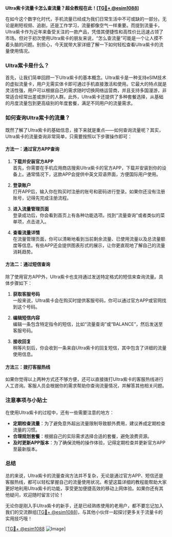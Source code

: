 **Ultra紫卡流量卡怎么查流量？超全教程在此！[[TG💪+ @esim1088](https://t.me/s/esim1088)]**

在如今这个数字化时代，手机流量已经成为我们日常生活中不可或缺的一部分。无论是刷短视频、追剧，还是工作学习，流量都像空气一样重要。而提到流量卡，Ultra紫卡作为近年来备受关注的一款产品，凭借其便捷性和高性价比迅速占领了市场。但对于初次使用Ultra紫卡的朋友来说，“怎么查流量”可能是一个让人摸不着头脑的问题。别担心，今天就带大家详细了解一下如何轻松查看Ultra紫卡的流量使用情况。

### Ultra紫卡是什么？

首先，让我们简单回顾一下Ultra紫卡的基本概念。Ultra紫卡是一种支持eSIM技术的虚拟流量卡，用户无需实体卡即可通过手机直接激活和使用。它最大的特点就是灵活性强，用户可以根据自己的需求随时切换网络运营商，并且支持多国漫游，非常适合经常出差或旅行的人群。此外，Ultra紫卡还提供了多种套餐选择，从基础的月度流量包到更高级别的年度套餐，满足不同用户的流量需求。

### 如何查询Ultra紫卡的流量？

既然了解了Ultra紫卡的基础信息，接下来就是重点——如何查询流量呢？其实，Ultra紫卡的流量查询非常简单，只需要按照以下步骤操作即可：

#### 方法一：通过官方APP查询

1. **下载并安装官方APP**  
   首先，你需要在手机应用商店搜索Ultra紫卡的官方APP，下载并安装到你的设备上。通常情况下，这款APP会提供中英文双语界面，方便国际用户使用。

2. **登录账户**  
   打开APP后，输入你在购买时注册的账号和密码进行登录。如果你还没有注册账号，记得先完成注册流程。

3. **进入流量管理页面**  
   登录成功后，你会看到首页上有各种功能选项。找到“流量查询”或者类似的菜单项，点击进入。

4. **查看流量详情**  
   在流量管理页面，你可以清晰地看到当前剩余流量、已使用流量以及总流量额度等信息。有些APP还会提供图表形式的展示，让你更直观地了解自己的流量消耗趋势。

#### 方法二：通过短信查询

除了使用官方APP外，Ultra紫卡也支持通过发送特定格式的短信来查询流量。具体步骤如下：

1. **获取客服号码**  
   一般来说，Ultra紫卡会在购买时提供客服号码，你可以通过官方APP或官网找到这个号码。

2. **编辑短信内容**  
   编辑一条包含特定指令的短信，比如“流量查询”或“BALANCE”，然后发送至客服号码。

3. **接收回复**  
   稍等片刻后，你会收到一条来自Ultra紫卡的回复短信，其中包含了详细的流量使用信息。

#### 方法三：拨打客服热线

如果你觉得以上两种方式还不够方便，还可以直接拨打Ultra紫卡的客服热线进行人工咨询。客服人员会根据你的需求帮助你查询流量情况，并解答其他相关问题。

### 注意事项与小贴士

在使用Ultra紫卡的过程中，还有一些需要注意的地方：

- **定期检查流量**：为了避免意外超出流量限制导致额外费用，建议养成定期检查流量的习惯。
- **合理规划套餐**：根据自己的实际需求选择合适的套餐，避免浪费资源。
- **及时更新APP版本**：为了确保流畅的操作体验，记得定期检查并更新官方APP至最新版本。

### 总结

总的来说，Ultra紫卡的流量查询方法并不复杂，无论是通过官方APP、短信还是客服热线，都可以轻松掌握自己的流量使用状况。希望这篇详细的教程能帮助大家更好地利用Ultra紫卡的功能，享受更加便捷高效的移动上网体验。如果你还有其他疑问，欢迎随时留言讨论！

无论你是刚入手Ultra紫卡的新手，还是已经熟练使用的老用户，都不要忘记加入我们的交流群组[[TG💪+ @esim1088](https://t.me/s/esim1088)]，与其他小伙伴一起探讨更多关于流量卡的实用技巧哦！  

[[TG💪+ @esim1088](https://t.me/s/esim1088) ![Image](https://i.postimg.cc/4NQfJmqS/Snipaste-2025-05-13-00-14-12.png)]